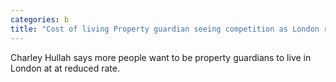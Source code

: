 ```yaml
---
categories: b
title: "Cost of living Property guardian seeing competition as London rents rise"
---
```

Charley Hullah says more people want to be property guardians to live in London at at reduced rate.